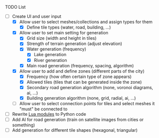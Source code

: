 TODO List

- [ ] Create UI and user input
  - [x] Allow user to select meshes/collections and assign types for them
    - [x] Define tile types (water, road, building, ...)
  - [x] Allow user to set main setting for generation
    - [x] Grid size (width and height in tiles)
    - [x] Strength of terrain generation (adjust elevation)
    - [x] Water generation (frequency)
        - [x] Lake generation
        - [x] River generation
    - [x] Main road generation (frequency, spacing, algorithm)
  - [x] Allow user to add and define zones (different parts of the city)
    - [x] Frequency (how often certain type of zone appears)
    - [x] Allowed tiles (tiles that can be generated inside the zone)
    - [x] Secondary road generation algorithm (none, voronoi diagrams, ai, ...)
    - [x] Building generation algorithm (none, grid, radial, ai, ...)
  - [ ] Allow user to select connection points for tiles and select meshes it "must" be connected to

- [ ] Rewrite [Lua modules](https://github.com/rm-a0/city-sim) to Python code
- [ ] Add AI for road generation (train on satellite images from cities or something)
- [ ] Add generation for different tile shapes (hexagonal, triangular)